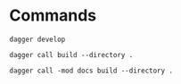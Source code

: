 # Commands

`dagger develop`

`dagger call build --directory .`

`dagger call -mod docs build --directory .`